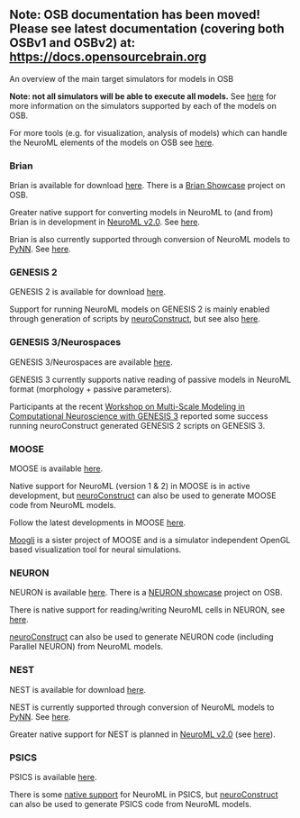 ## Note: OSB documentation has been moved! Please see latest documentation (covering both OSBv1 and OSBv2) at: https://docs.opensourcebrain.org

An overview of the main target simulators for models in OSB

**Note: not all simulators will be able to execute all models.** See [here](/status) for more information on the simulators supported by each of the models on OSB.

For more tools (e.g. for visualization, analysis of models) which can handle the NeuroML elements of the models on OSB see [here](http://www.neuroml.org/tool_support.php).

### Brian

Brian is available for download [here](http://briansimulator.org). There is a [Brian Showcase](http://www.opensourcebrain.org/projects/brianshowcase) project on OSB.

Greater native support for converting models in NeuroML to (and from) Brian is in development in [NeuroML v2.0](http:///www.neuroml.org/neuroml2). See [here](https://github.com/NeuroML/org.neuroml.export/blob/development/src/main/java/org/neuroml/export/brian/BrianWriter.java).

Brian is also currently supported through conversion of NeuroML models to [PyNN](http://neuralensemble.org/trac/PyNN). See [here](http://www.neuroml.org/pynn).

### GENESIS 2

GENESIS 2 is available for download [here](http://genesis-sim.org/project/genesis).

Support for running NeuroML models on GENESIS 2 is mainly enabled through generation of scripts by [neuroConstruct](http://www.opensourcebrain.org/docs#Using_neuroConstruct_Based_Projects), but see also [here](http://www.neuroml.org/tool_support.php#GENESIS).

### GENESIS 3/Neurospaces

GENESIS 3/Neurospaces are available [here](http://neurospaces.sourceforge.net).

GENESIS 3 currently supports native reading of passive models in NeuroML format (morphology + passive parameters).

Participants at the recent [Workshop on Multi-Scale Modeling in Computational Neuroscience with GENESIS 3](http://www.gradschool.uni-luebeck.de/index.php?id=377) reported some success running neuroConstruct generated GENESIS 2 scripts on GENESIS 3.

### MOOSE

MOOSE is available [here](http://moose.sourceforge.net).

Native support for NeuroML (version 1 & 2) in MOOSE is in active development, but [neuroConstruct](http://www.opensourcebrain.org/docs#Using_neuroConstruct_Based_Projects) can also be used to generate MOOSE code from NeuroML models.

Follow the latest developments in MOOSE [here](http://moose.svn.sourceforge.net/viewvc/moose/moose).

[Moogli](http://moose.ncbs.res.in/moogli/) is a sister project of MOOSE and is a simulator independent OpenGL based visualization tool for neural simulations.

### NEURON

NEURON is available [here](http://www.neuron.yale.edu/neuron). There is a [NEURON showcase](http://www.opensourcebrain.org/projects/neuronshowcase) project on OSB.

There is native support for reading/writing NeuroML cells in NEURON, see [here](http://www.neuroml.org/neuron_tools.php).

[neuroConstruct](http://www.opensourcebrain.org/docs#Using_neuroConstruct_Based_Projects) can also be used to generate NEURON code (including Parallel NEURON) from NeuroML models.

### NEST

NEST is available for download [here](http://www.nest-initiative.org).

NEST is currently supported through conversion of NeuroML models to [PyNN](http://neuralensemble.org/trac/PyNN). See [here](http://www.neuroml.org/pynn).

Greater native support for NEST is planned in [NeuroML v2.0](http:///www.neuroml.org/neuroml2) (see [here](https://github.com/NeuroML/org.neuroml.export/blob/development/src/main/java/org/neuroml/export/nest/NestWriter.java)).

### PSICS

PSICS is available [here](http://www.psics.org).

There is some [native support](http://www.psics.org/neuroml/index.html) for NeuroML in PSICS, but [neuroConstruct](http://www.opensourcebrain.org/docs#Using_neuroConstruct_Based_Projects) can also be used to generate PSICS code from NeuroML models.

